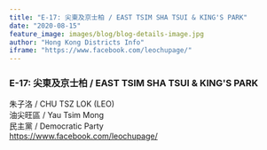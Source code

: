 ```yaml
---
title: "E-17: 尖東及京士柏 / EAST TSIM SHA TSUI & KING'S PARK"
date: "2020-08-15"
feature_image: images/blog/blog-details-image.jpg
author: "Hong Kong Districts Info"
iframe: "https://www.facebook.com/leochupage/"
---
```


### E-17: 尖東及京士柏 / EAST TSIM SHA TSUI & KING'S PARK  
朱子洛 / CHU TSZ LOK
(LEO)  
油尖旺區 / Yau Tsim Mong  
民主黨 / Democratic Party  
https://www.facebook.com/leochupage/
